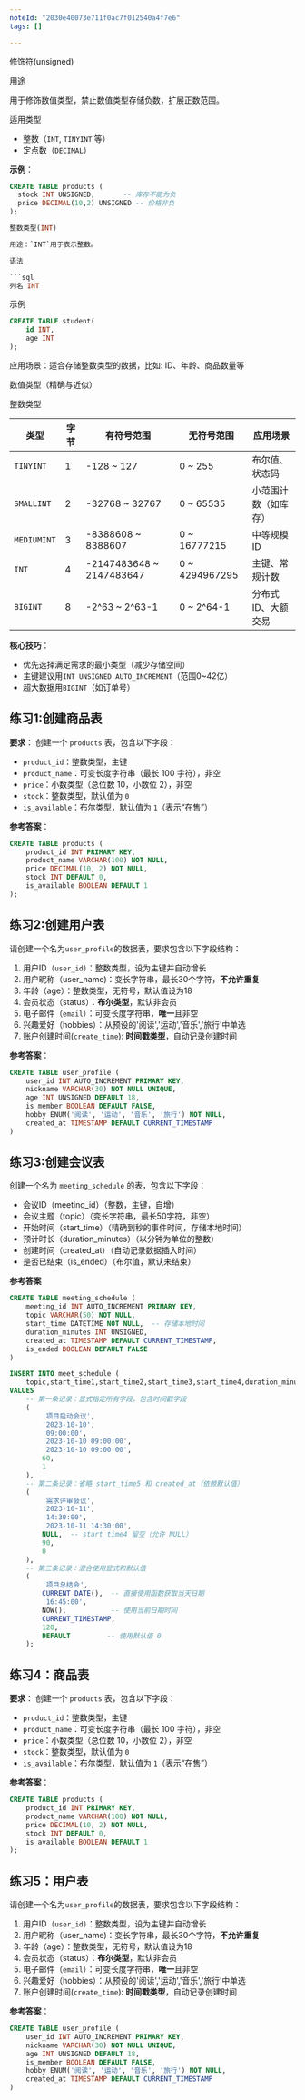 ```yaml
---
noteId: "2030e40073e711f0ac7f012540a4f7e6"
tags: []

---
```


修饰符(unsigned)

用途

用于修饰数值类型，禁止数值类型存储负数，扩展正数范围。

适用类型

- 整数（`INT`, `TINYINT` 等）
- 定点数（`DECIMAL`）

**示例**：

  ```sql
CREATE TABLE products (
    stock INT UNSIGNED,       -- 库存不能为负
    price DECIMAL(10,2) UNSIGNED -- 价格非负
);

整数类型(INT)

用途：`INT`用于表示整数。

语法

```sql
列名 INT
```

示例

```sql
CREATE TABLE student(
    id INT,
    age INT
);
```

应用场景：适合存储整数类型的数据，比如: ID、年龄、商品数量等

数值类型（精确与近似）

 整数类型

| 类型        | 字节 | 有符号范围               | 无符号范围     | 应用场景             |
| ----------- | ---- | ------------------------ | -------------- | -------------------- |
| `TINYINT`   | 1    | -128 ~ 127               | 0 ~ 255        | 布尔值、状态码       |
| `SMALLINT`  | 2    | -32768 ~ 32767           | 0 ~ 65535      | 小范围计数（如库存） |
| `MEDIUMINT` | 3    | -8388608 ~ 8388607       | 0 ~ 16777215   | 中等规模ID           |
| `INT`       | 4    | -2147483648 ~ 2147483647 | 0 ~ 4294967295 | 主键、常规计数       |
| `BIGINT`    | 8    | -2^63 ~ 2^63-1           | 0 ~ 2^64-1     | 分布式ID、大额交易   |

**核心技巧**：

- 优先选择满足需求的最小类型（减少存储空间）
- 主键建议用`INT UNSIGNED AUTO_INCREMENT`（范围0~42亿）
- 超大数据用`BIGINT`（如订单号）


## 练习1:创建商品表

**要求**：  创建一个 `products` 表，包含以下字段：  

- `product_id`：整数类型，主键  
- `product_name`：可变长度字符串（最长 100 字符），非空  
- `price`：小数类型（总位数 10，小数位 2），非空  
- `stock`：整数类型，默认值为 `0`  
- `is_available`：布尔类型，默认值为 `1`（表示“在售”）  

**参考答案**：  

```sql
CREATE TABLE products (
    product_id INT PRIMARY KEY,
    product_name VARCHAR(100) NOT NULL,
    price DECIMAL(10, 2) NOT NULL,
    stock INT DEFAULT 0,
    is_available BOOLEAN DEFAULT 1
);
```

## 练习2:创建用户表

请创建一个名为`user_profile`的数据表，要求包含以下字段结构：

1. 用户ID（`user_id`）：整数类型，设为主键并自动增长
2. 用户昵称（user_name)：变长字符串，最长30个字符，**不允许重复**
3. 年龄（age）：整数类型，无符号，默认值设为18
4. 会员状态（status）：**布尔类型**，默认非会员
5. 电子邮件（`email`）：可变长度字符串，**唯一**且非空
6. 兴趣爱好（hobbies）：从预设的'阅读','运动','音乐','旅行'中单选
7. 账户创建时间(`create_time`): **时间戳类型**，自动记录创建时间

**参考答案**：

```sql
CREATE TABLE user_profile (
    user_id INT AUTO_INCREMENT PRIMARY KEY,
    nickname VARCHAR(30) NOT NULL UNIQUE,
    age INT UNSIGNED DEFAULT 18,
    is_member BOOLEAN DEFAULT FALSE,
    hobby ENUM('阅读', '运动', '音乐', '旅行') NOT NULL,
    created_at TIMESTAMP DEFAULT CURRENT_TIMESTAMP
) 
```

## 练习3:创建会议表

创建一个名为 `meeting_schedule` 的表，包含以下字段：

- 会议ID（meeting_id）（整数，主键，自增）
- 会议主题（topic）（变长字符串，最长50字符，非空）
- 开始时间（start_time）（精确到秒的事件时间，存储本地时间）
- 预计时长（duration_minutes）（以分钟为单位的整数）
- 创建时间（created_at）（自动记录数据插入时间）
- 是否已结束（is_ended）（布尔值，默认未结束）

**参考答案**

```sql
CREATE TABLE meeting_schedule (
    meeting_id INT AUTO_INCREMENT PRIMARY KEY,
    topic VARCHAR(50) NOT NULL,
    start_time DATETIME NOT NULL,  -- 存储本地时间
    duration_minutes INT UNSIGNED,
    created_at TIMESTAMP DEFAULT CURRENT_TIMESTAMP,
    is_ended BOOLEAN DEFAULT FALSE
) 

INSERT INTO meet_schedule (
    topic,start_time1,start_time2,start_time3,start_time4,duration_minutes,is_ended)
VALUES 
    -- 第一条记录：显式指定所有字段，包含时间戳字段
    (
        '项目启动会议', 
        '2023-10-10', 
        '09:00:00', 
        '2023-10-10 09:00:00', 
        '2023-10-10 09:00:00', 
        60, 
        1
    ),
    -- 第二条记录：省略 start_time5 和 created_at（依赖默认值）
    (
        '需求评审会议', 
        '2023-10-11', 
        '14:30:00', 
        '2023-10-11 14:30:00', 
        NULL,  -- start_time4 留空（允许 NULL）
        90, 
        0
    ),
    -- 第三条记录：混合使用显式和默认值
    (
        '项目总结会', 
        CURRENT_DATE(),  -- 直接使用函数获取当天日期
        '16:45:00', 
        NOW(),           -- 使用当前日期时间
        CURRENT_TIMESTAMP, 
        120, 
        DEFAULT         -- 使用默认值 0
    );
```

## 练习4：商品表

**要求**：  创建一个 `products` 表，包含以下字段：  

- `product_id`：整数类型，主键  
- `product_name`：可变长度字符串（最长 100 字符），非空  
- `price`：小数类型（总位数 10，小数位 2），非空  
- `stock`：整数类型，默认值为 `0`  
- `is_available`：布尔类型，默认值为 `1`（表示“在售”）  

**参考答案**：  

```sql
CREATE TABLE products (
    product_id INT PRIMARY KEY,
    product_name VARCHAR(100) NOT NULL,
    price DECIMAL(10, 2) NOT NULL,
    stock INT DEFAULT 0,
    is_available BOOLEAN DEFAULT 1
);
```

## 练习5：用户表

请创建一个名为`user_profile`的数据表，要求包含以下字段结构：

1. 用户ID（`user_id`）：整数类型，设为主键并自动增长
2. 用户昵称（user_name)：变长字符串，最长30个字符，**不允许重复**
3. 年龄（age）：整数类型，无符号，默认值设为18
4. 会员状态（status）：**布尔类型**，默认非会员
5. 电子邮件（`email`）：可变长度字符串，**唯一**且非空
6. 兴趣爱好（hobbies）：从预设的'阅读','运动','音乐','旅行'中单选
7. 账户创建时间(`create_time`): **时间戳类型**，自动记录创建时间

**参考答案**：

```sql
CREATE TABLE user_profile (
    user_id INT AUTO_INCREMENT PRIMARY KEY,
    nickname VARCHAR(30) NOT NULL UNIQUE,
    age INT UNSIGNED DEFAULT 18,
    is_member BOOLEAN DEFAULT FALSE,
    hobby ENUM('阅读', '运动', '音乐', '旅行') NOT NULL,
    created_at TIMESTAMP DEFAULT CURRENT_TIMESTAMP
) 
```